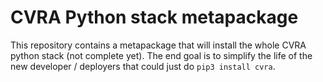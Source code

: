 # CVRA Python stack metapackage

This repository contains a metapackage that will install the whole CVRA python stack (not complete yet).
The end goal is to simplify the life of the new developer / deployers that could just do `pip3 install cvra`.
